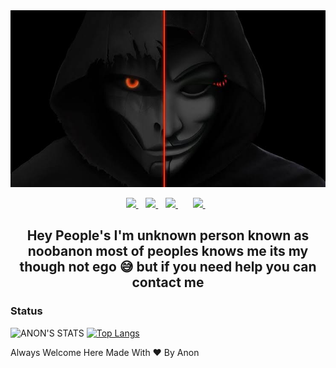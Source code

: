 <img src="https://github.com/noobanon/noobanon/blob/master/EVqprPj.jpg"> 


<p align='center'> <a href="https://twitter.com/noobanonx">
    <img src="https://img.shields.io/badge/twitter-%231DA1F2.svg?&style=for-the-badge&logo=twitter&logoColor=white" />        
  </a>&nbsp;&nbsp; <a href="https://linkedin.com/noobanon">
    <img src="https://img.shields.io/badge/linkedin-%230077B5.svg?&style=for-the-badge&logo=linkedin&logoColor=white" />        
  </a>&nbsp;&nbsp; <a href="https://instagram.com/noobanon">
    <img src="https://img.shields.io/badge/instagram-%23E4405F.svg?&style=for-the-badge&logo=instagram&logoColor=white" />        
  </a>&nbsp;&nbsp; 
</a>&nbsp;&nbsp; <a href="https://t.me/noobanon">
    <img src="https://img.shields.io/badge/%20%F0%9F%92%99-Telegram-blue" />        
  </a>&nbsp;&nbsp; </p>

<h2 align='center'> Hey People's I'm unknown person known as noobanon most of peoples knows me its my though not ego 😅 but if you need help you can contact me </h2>


### Status 
<p align='center'>
  
![ANON'S STATS](https://github-readme-stats.vercel.app/api?username=noobanon&show_icons=true&theme=radical)
[![Top Langs](https://github-readme-stats.vercel.app/api/top-langs/?username=noobanon&layout=compact)](https://github.com/noobanon/github-readme-stats)

<p/>
Always Welcome Here Made With ❤ By Anon
